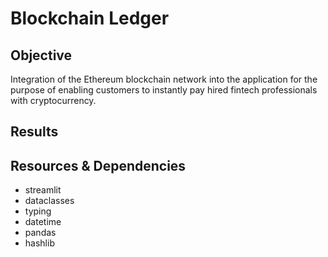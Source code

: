 # Blockchain Ledger
## Objective
Integration of the Ethereum blockchain network into the application for the purpose of enabling customers to instantly pay hired fintech professionals with cryptocurrency.

## Results




## Resources & Dependencies
- streamlit
- dataclasses
- typing
- datetime
- pandas
- hashlib
